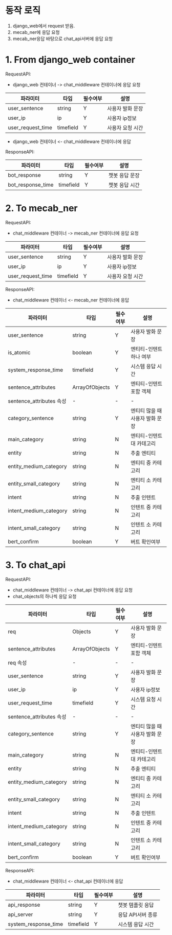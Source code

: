 

# 동작 로직

1. django_web에서 request 받음.
2. mecab_ner에 응답 요청
3. mecab_ner응답 바탕으로 chat_api서버에 응답 요청

# 1. From django_web container

RequestAPI:

- django_web 컨테이너 -> chat_middleware 컨테이너에 응답 요청

| 파라미터              | 타입        | 필수여부 | 설명        |
|-------------------|-----------|------|-----------|
| user_sentence     | string    | Y    | 사용자 발화 문장 |
| user_ip           | ip        | Y    | 사용자 ip정보  |
| user_request_time | timefield | Y    | 사용자 요청 시간 |

- django_web 컨테이너 <- chat_middleware 컨테이너에 응답

ResponseAPI:

| 파라미터              | 타입        | 필수여부 | 설명       |
|-------------------|-----------|------|----------|
| bot_response      | string    | Y    | 챗봇 응답 문장 |
| bot_response_time | timefield | Y    | 챗봇 응답 시간 |


# 2. To mecab_ner

RequestAPI:

- chat_middleware 컨테이너 -> mecab_ner 컨테이너에 응답 요청

| 파라미터              | 타입        | 필수여부 | 설명        |
|-------------------|-----------|------|-----------|
| user_sentence     | string    | Y    | 사용자 발화 문장 |
| user_ip           | ip        | Y    | 사용자 ip정보  |
| user_request_time | timefield | Y    | 사용자 요청 시간 |

ResponseAPI:

- chat_middleware 컨테이너 <- mecab_ner 컨테이너에 응답

| 파라미터                   | 타입             | 필수여부 | 설명                 |
|------------------------|----------------|------|--------------------|
| user_sentence          | string         | Y    | 사용자 발화 문장          |
| is_atomic              | boolean        | Y    | 엔티티-인텐트 하나 여부      |
| system_response_time   | timefield      | Y    | 시스템 응답 시간          |
| sentence_attributes    | ArrayOfObjects | Y    | 엔티티-인텐트 포함 객체      |
| sentence_attributes 속성 | -              | -    | -                  |
| category_sentence      | string         | Y    | 엔티티 많을 때 사용자 발화 문장 |
| main_category          | string         | N    | 엔티티-인텐트 대 카테고리     |
| entity                 | string         | N    | 추출 엔티티             |
| entity_medium_category | string         | N    | 엔티티 중 카테고리         |
| entity_small_category  | string         | N    | 엔티티 소 카테고리         |
| intent                 | string         | N    | 추출 인텐트             |
| intent_medium_category | string         | N    | 인텐트 중 카테고리         |
| intent_small_category  | string         | N    | 인텐트 소 카테고리         |
| bert_confirm           | boolean        | Y    | 버트 확인여부            |

# 3. To chat_api

RequestAPI:

- chat_middleware 컨테이너 -> chat_api 컨테이너에 응답 요청
- chat_objects의 하나씩 응답 요청

| 파라미터                   | 타입             | 필수여부 | 설명                 |
|------------------------|----------------|------|--------------------|
| req                    | Objects        | Y    | 사용자 발화 문장          |
| sentence_attributes    | ArrayOfObjects | Y    | 엔티티-인텐트 포함 객체      |
| req 속성                 | -              | -    | -                  |
| user_sentence          | string         | Y    | 사용자 발화 문장          |
| user_ip                | ip             | Y    | 사용자 ip정보           |
| user_request_time      | timefield      | Y    | 시스템 요청 시간          |
| sentence_attributes 속성 | -              | -    | -                  |
| category_sentence      | string         | Y    | 엔티티 많을 때 사용자 발화 문장 |
| main_category          | string         | N    | 엔티티-인텐트 대 카테고리     |
| entity                 | string         | N    | 추출 엔티티             |
| entity_medium_category | string         | N    | 엔티티 중 카테고리         |
| entity_small_category  | string         | N    | 엔티티 소 카테고리         |
| intent                 | string         | N    | 추출 인텐트             |
| intent_medium_category | string         | N    | 인텐트 중 카테고리         |
| intent_small_category  | string         | N    | 인텐트 소 카테고리         |
| bert_confirm           | boolean        | Y    | 버트 확인여부            |


ResponseAPI:

- chat_middleware 컨테이너 <- chat_api 컨테이너에 응답

| 파라미터                 | 타입        | 필수여부 | 설명          |
|----------------------|-----------|------|-------------|
| api_response         | string    | Y    | 챗봇 템플릿 응답   |
| api_server           | string    | Y    | 응답 API서버 종류 |
| system_response_time | timefield | Y    | 시스템 응답 시간   |
